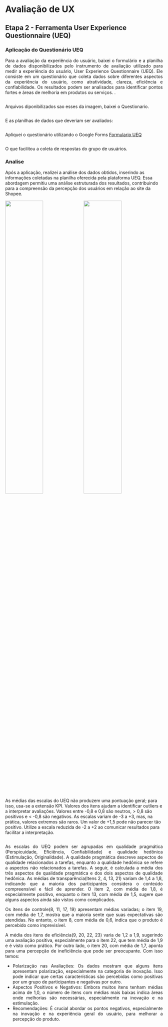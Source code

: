 # Avaliação de UX
## Etapa 2 - Ferramenta User Experience Questionnaire (UEQ)

### Aplicação do Questionário UEQ

<p style="text-align: justify;">
Para a avaliação da experiência do usuário, baixei o formulário e a planilha de dados disponibilizados pelo instrumento de avaliação utilizado para medir a experiência do usuário, User Experience Questionnaire (UEQ). Ele consiste em um questionário que coleta dados sobre diferentes aspectos da experiência do usuário, como atratividade, clareza, eficiência e confiabilidade. Os resultados podem ser analisados para identificar pontos fortes e áreas de melhoria em produtos ou serviços. .<p align="center"> <img src="imagens/UEQ1.png" alt="" /></p>

 Arquivos diponibilizados sao esses da imagem, baixei o Questionario. <p align="center"> <img src="imagens/UEQ2.png" alt="" /></p>

E as planilhas de dados que deveriam ser avaliados: <p align="center"> <img src="imagens/UEQ3.png" alt="" ></p> 

Apliquei o questionário utilizando o Google Forms [Formulario UEQ](https://docs.google.com/forms/d/1TVi5G674cU69GedvIlD2Oq9VpMvKLa4t3UNQtqa258c/edit) <p align="center"> <img src="imagens/UEQ4.png" alt="" ></p>  O que facilitou a coleta de respostas do grupo de usuários. 

### Analise

Após a aplicação, realizei a análise dos dados obtidos, inserindo as informações coletadas na planilha oferecida pela plataforma UEQ. Essa abordagem permitiu uma análise estruturada dos resultados, contribuindo para a compreensão da percepção dos usuários em relação ao site da Shopee.</p>

 <img src="imagens/UEQ5.png" alt="" style="width:49%;" /> <img src="imagens/UEQ6.png" alt="" style="width:49%;" />
As médias das escalas do UEQ não produzem uma pontuação geral; para isso, usa-se a extensão KPI. Valores dos itens ajudam a identificar outliers e a interpretar avaliações. 
Valores entre -0,8 e 0,8 são neutros, > 0,8 são positivos e < -0,8 são negativos. As escalas variam de -3 a +3, mas, na prática, valores extremos são raros.
Um valor de +1,5 pode não parecer tão positivo. Utilize a escala reduzida de -2 a +2 ao comunicar resultados para facilitar a interpretação.

<p align="center"> <img src="imagens/UEQ7.png" alt="" /></p>
<div style="text-align: justify;">
As escalas do UEQ podem ser agrupadas em qualidade pragmática (Perspicuidade, Eficiência, Confiabilidade) e qualidade hedônica (Estimulação, Originalidade). A qualidade pragmática descreve aspectos de qualidade relacionados a tarefas, enquanto a qualidade hedônica se refere a aspectos não relacionados a tarefas. A seguir, é calculada a média dos três aspectos de qualidade pragmática e dos dois aspectos de qualidade hedônica.
As médias de transparência(Itens 2, 4, 13, 21) variam de 1,4 a 1,8, indicando que a maioria dos participantes considera o conteúdo compreensível e fácil de aprender. O item 2, com média de 1,8, é especialmente positivo, enquanto o item 13, com média de 1,5, sugere que alguns aspectos ainda são vistos como complicados.

Os itens de controle(8, 11, 17, 19) apresentam médias variadas; o item 19, com média de 1,7, mostra que a maioria sente que suas expectativas são atendidas. No entanto, o item 8, com média de 0,6, indica que o produto é percebido como imprevisível.

A média dos itens de eficiência(9, 20, 22, 23) varia de 1,2 a 1,9, sugerindo uma avaliação positiva, especialmente para o item 22, que tem média de 1,9 e é visto como prático. Por outro lado, o item 20, com média de 1,7, aponta para uma percepção de ineficiência que pode ser preocupante. 
Com isso temos:
- Polarização nas Avaliações: Os dados mostram que alguns itens apresentam polarização, especialmente na categoria de inovação. Isso pode indicar que certas características são percebidas como positivas por um grupo de participantes e negativas por outro.
- Aspectos Positivos e Negativos: Embora muitos itens tenham médias acima de 1,0, o número de itens com médias mais baixas indica áreas onde melhorias são necessárias, especialmente na inovação e na estimulação.
- Recomendações: É crucial abordar os pontos negativos, especialmente na inovação e na experiência geral do usuário, para melhorar a percepção do produto.
</div>

